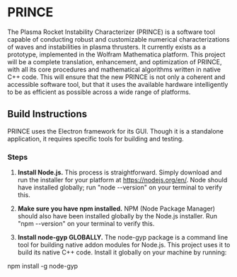 # PRINCE
The Plasma Rocket Instability Characterizer (PRINCE) is a software tool capable
of conducting robust and customizable numerical characterizations of waves and
instabilities in plasma thrusters. It currently exists as a prototype,
implemented in the Wolfram Mathematica platform. This project will be a complete
translation, enhancement, and optimization of PRINCE, with all its core
procedures and mathematical algorithms written in native C++ code. This will
ensure that the new PRINCE is not only a coherent and accessible software tool,
but that it uses the available hardware intelligently to be as efficient as
possible across a wide range of platforms.

## Build Instructions
PRINCE uses the Electron framework for its GUI. Though it is a standalone
application, it requires specific tools for building and testing.

### Steps

1. __Install Node.js.__ This process is straightforward. Simply download and run
the installer for your platform at https://nodejs.org/en/. Node should have
installed globally; run "node --version" on your terminal to verify this.

2. __Make sure you have npm installed.__ NPM (Node Package Manager) should also
have been installed globally by the Node.js installer. Run "npm --version" on
your terminal to verify this.

3. __Install node-gyp GLOBALLY.__ The node-gyp package is a command line tool
for building native addon modules for Node.js. This project uses it to build
its native C++ code. Install it globally on your machine by running:

  npm install -g node-gyp
